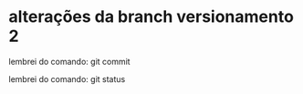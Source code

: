 
alterações da branch versionamento 2 
=======

lembrei do comando: git commit

lembrei do comando: git status
>>>>>>> 
